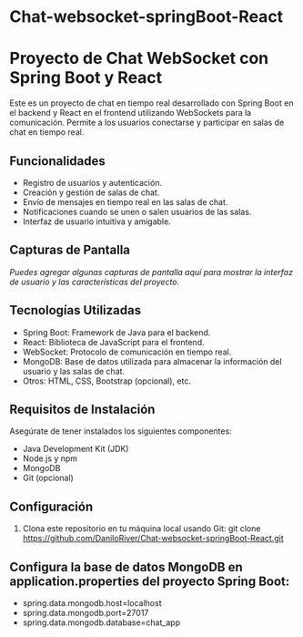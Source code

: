 # Chat-websocket-springBoot-React
# Proyecto de Chat WebSocket con Spring Boot y React

Este es un proyecto de chat en tiempo real desarrollado con Spring Boot en el backend y React en el frontend utilizando WebSockets para la comunicación. Permite a los usuarios conectarse y participar en salas de chat en tiempo real.

## Funcionalidades

- Registro de usuarios y autenticación.
- Creación y gestión de salas de chat.
- Envío de mensajes en tiempo real en las salas de chat.
- Notificaciones cuando se unen o salen usuarios de las salas.
- Interfaz de usuario intuitiva y amigable.

## Capturas de Pantalla

_Puedes agregar algunas capturas de pantalla aquí para mostrar la interfaz de usuario y las características del proyecto._

## Tecnologías Utilizadas

- Spring Boot: Framework de Java para el backend.
- React: Biblioteca de JavaScript para el frontend.
- WebSocket: Protocolo de comunicación en tiempo real.
- MongoDB: Base de datos utilizada para almacenar la información del usuario y las salas de chat.
- Otros: HTML, CSS, Bootstrap (opcional), etc.

## Requisitos de Instalación

Asegúrate de tener instalados los siguientes componentes:

- Java Development Kit (JDK)
- Node.js y npm
- MongoDB
- Git (opcional)

## Configuración

1. Clona este repositorio en tu máquina local usando Git:
   git clone https://github.com/DaniloRiver/Chat-websocket-springBoot-React.git
   
## Configura la base de datos MongoDB en application.properties del proyecto Spring Boot:

- spring.data.mongodb.host=localhost
- spring.data.mongodb.port=27017
- spring.data.mongodb.database=chat_app


